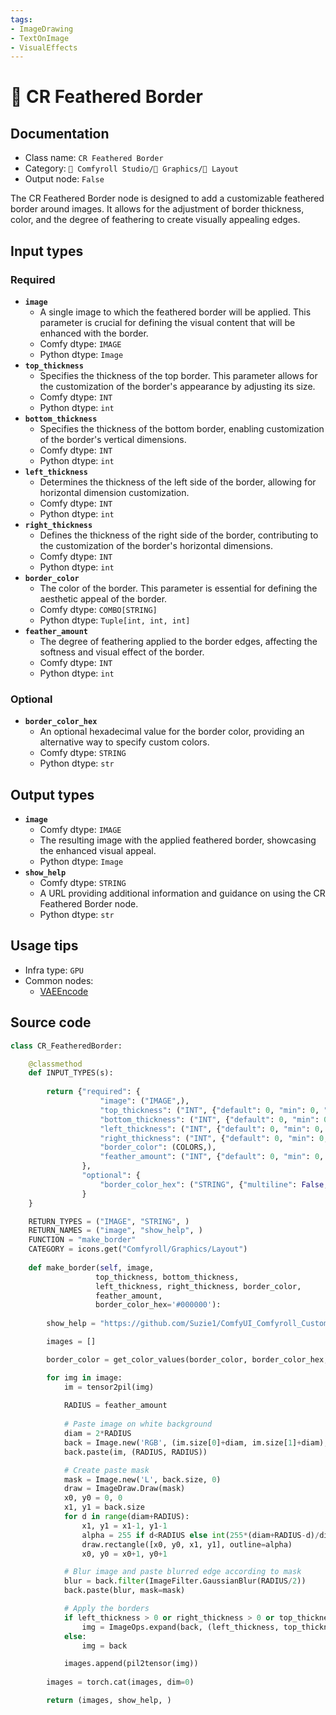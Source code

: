 ```yaml
---
tags:
- ImageDrawing
- TextOnImage
- VisualEffects
---
```


# 🌁 CR Feathered Border
## Documentation
- Class name: `CR Feathered Border`
- Category: `🧩 Comfyroll Studio/👾 Graphics/🌁 Layout`
- Output node: `False`

The CR Feathered Border node is designed to add a customizable feathered border around images. It allows for the adjustment of border thickness, color, and the degree of feathering to create visually appealing edges.
## Input types
### Required
- **`image`**
    - A single image to which the feathered border will be applied. This parameter is crucial for defining the visual content that will be enhanced with the border.
    - Comfy dtype: `IMAGE`
    - Python dtype: `Image`
- **`top_thickness`**
    - Specifies the thickness of the top border. This parameter allows for the customization of the border's appearance by adjusting its size.
    - Comfy dtype: `INT`
    - Python dtype: `int`
- **`bottom_thickness`**
    - Specifies the thickness of the bottom border, enabling customization of the border's vertical dimensions.
    - Comfy dtype: `INT`
    - Python dtype: `int`
- **`left_thickness`**
    - Determines the thickness of the left side of the border, allowing for horizontal dimension customization.
    - Comfy dtype: `INT`
    - Python dtype: `int`
- **`right_thickness`**
    - Defines the thickness of the right side of the border, contributing to the customization of the border's horizontal dimensions.
    - Comfy dtype: `INT`
    - Python dtype: `int`
- **`border_color`**
    - The color of the border. This parameter is essential for defining the aesthetic appeal of the border.
    - Comfy dtype: `COMBO[STRING]`
    - Python dtype: `Tuple[int, int, int]`
- **`feather_amount`**
    - The degree of feathering applied to the border edges, affecting the softness and visual effect of the border.
    - Comfy dtype: `INT`
    - Python dtype: `int`
### Optional
- **`border_color_hex`**
    - An optional hexadecimal value for the border color, providing an alternative way to specify custom colors.
    - Comfy dtype: `STRING`
    - Python dtype: `str`
## Output types
- **`image`**
    - Comfy dtype: `IMAGE`
    - The resulting image with the applied feathered border, showcasing the enhanced visual appeal.
    - Python dtype: `Image`
- **`show_help`**
    - Comfy dtype: `STRING`
    - A URL providing additional information and guidance on using the CR Feathered Border node.
    - Python dtype: `str`
## Usage tips
- Infra type: `GPU`
- Common nodes:
    - [VAEEncode](../../Comfy/Nodes/VAEEncode.md)



## Source code
```python
class CR_FeatheredBorder:

    @classmethod
    def INPUT_TYPES(s):
                    
        return {"required": {
                    "image": ("IMAGE",),
                    "top_thickness": ("INT", {"default": 0, "min": 0, "max": 4096}),
                    "bottom_thickness": ("INT", {"default": 0, "min": 0, "max": 4096}),
                    "left_thickness": ("INT", {"default": 0, "min": 0, "max": 4096}),
                    "right_thickness": ("INT", {"default": 0, "min": 0, "max": 4096}),
                    "border_color": (COLORS,),
                    "feather_amount": ("INT", {"default": 0, "min": 0, "max": 1024}),
                },
                "optional": {
                    "border_color_hex": ("STRING", {"multiline": False, "default": "#000000"})                
                }
    }

    RETURN_TYPES = ("IMAGE", "STRING", )
    RETURN_NAMES = ("image", "show_help", )
    FUNCTION = "make_border"
    CATEGORY = icons.get("Comfyroll/Graphics/Layout")
    
    def make_border(self, image,
                   top_thickness, bottom_thickness,
                   left_thickness, right_thickness, border_color,
                   feather_amount,
                   border_color_hex='#000000'):
                   
        show_help = "https://github.com/Suzie1/ComfyUI_Comfyroll_CustomNodes/wiki/Layout-Nodes#cr-feathered-border"                   

        images = []

        border_color = get_color_values(border_color, border_color_hex, color_mapping)

        for img in image:
            im = tensor2pil(img)
            
            RADIUS = feather_amount
                         
            # Paste image on white background
            diam = 2*RADIUS
            back = Image.new('RGB', (im.size[0]+diam, im.size[1]+diam), border_color)
            back.paste(im, (RADIUS, RADIUS))

            # Create paste mask
            mask = Image.new('L', back.size, 0)
            draw = ImageDraw.Draw(mask)
            x0, y0 = 0, 0
            x1, y1 = back.size
            for d in range(diam+RADIUS):
                x1, y1 = x1-1, y1-1
                alpha = 255 if d<RADIUS else int(255*(diam+RADIUS-d)/diam)
                draw.rectangle([x0, y0, x1, y1], outline=alpha)
                x0, y0 = x0+1, y0+1

            # Blur image and paste blurred edge according to mask
            blur = back.filter(ImageFilter.GaussianBlur(RADIUS/2))
            back.paste(blur, mask=mask)

            # Apply the borders
            if left_thickness > 0 or right_thickness > 0 or top_thickness > 0 or bottom_thickness > 0:
                img = ImageOps.expand(back, (left_thickness, top_thickness, right_thickness, bottom_thickness), fill=border_color)
            else:
                img = back

            images.append(pil2tensor(img))
        
        images = torch.cat(images, dim=0)                

        return (images, show_help, )

```
